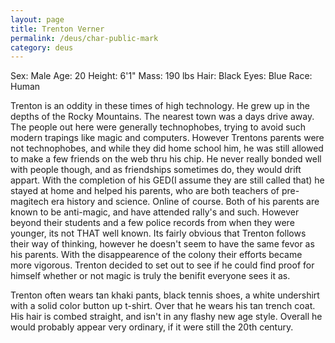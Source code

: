 ```yaml
---
layout: page
title: Trenton Verner
permalink: /deus/char-public-mark
category: deus
---
```

Sex: Male
Age: 20
Height: 6'1&quot;
Mass: 190 lbs
Hair: Black
Eyes: Blue
Race: Human

Trenton is an oddity in these times of high technology.  He grew up in the depths of the Rocky Mountains.  The nearest town was a days drive away.  The people out here were generally technophobes, trying to avoid such modern trapings like magic and computers.  However Trentons parents were not technophobes, and while they did home school him, he was still allowed to make a few friends on the web thru his chip.  He never really bonded well with people though, and as friendships sometimes do, they would drift appart.  With the completion of his GED(I assume they are still called that) he stayed at home and helped his parents, who are both teachers of pre-magitech era history and science.  Online of course.  Both of his parents are known to be anti-magic, and have attended rally's and such.  However beyond their students and a few police records from when they were younger, its not THAT well known.  Its fairly obvious that Trenton follows their way of thinking, however he doesn't seem to have the same fevor as his parents. With the disappearence of the colony their efforts became more vigorous.  Trenton decided to set out to see if he could find proof for himself whether or not magic is truly the benifit everyone sees it as.

Trenton often wears tan khaki pants, black tennis shoes, a white undershirt with a solid color button up t-shirt.  Over that he wears his tan trench coat.  His hair is combed straight, and isn't in any flashy new age style.  Overall he would probably appear very ordinary, if it were still the 20th century.
